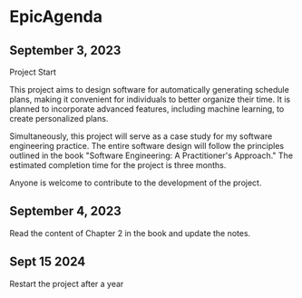 # EpicAgenda

## September 3, 2023
Project Start

This project aims to design software for automatically generating schedule plans, making it convenient for individuals to better organize their time. It is planned to incorporate advanced features, including machine learning, to create personalized plans.

Simultaneously, this project will serve as a case study for my software engineering practice. The entire software design will follow the principles outlined in the book "Software Engineering: A Practitioner's Approach." The estimated completion time for the project is three months.

Anyone is welcome to contribute to the development of the project.

## September 4, 2023
Read the content of Chapter 2 in the book and update the notes.


## Sept 15 2024
Restart the project after a year

